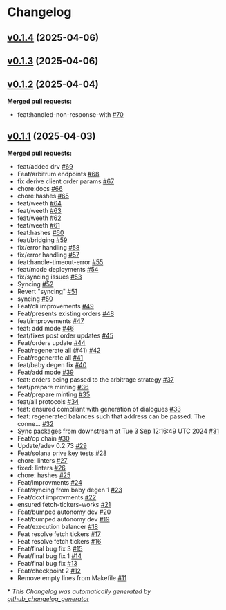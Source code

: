 # Changelog

## [v0.1.4](https://github.com/StationsStation/capitalisation_station/tree/v0.1.4) (2025-04-06)

## [v0.1.3](https://github.com/StationsStation/capitalisation_station/tree/v0.1.3) (2025-04-06)

## [v0.1.2](https://github.com/StationsStation/capitalisation_station/tree/v0.1.2) (2025-04-04)

**Merged pull requests:**

- feat:handled-non-response-with [\#70](https://github.com/StationsStation/capitalisation_station/pull/70)

## [v0.1.1](https://github.com/StationsStation/capitalisation_station/tree/v0.1.1) (2025-04-03)

**Merged pull requests:**

- feat/added drv [\#69](https://github.com/StationsStation/capitalisation_station/pull/69)
- Feat/arbitrum endpoints [\#68](https://github.com/StationsStation/capitalisation_station/pull/68)
- fix derive client order params [\#67](https://github.com/StationsStation/capitalisation_station/pull/67)
- chore:docs [\#66](https://github.com/StationsStation/capitalisation_station/pull/66)
- chore:hashes [\#65](https://github.com/StationsStation/capitalisation_station/pull/65)
- feat/weeth [\#64](https://github.com/StationsStation/capitalisation_station/pull/64)
- feat/weeth [\#63](https://github.com/StationsStation/capitalisation_station/pull/63)
- feat/weeth [\#62](https://github.com/StationsStation/capitalisation_station/pull/62)
- feat/weeth [\#61](https://github.com/StationsStation/capitalisation_station/pull/61)
- feat:hashes [\#60](https://github.com/StationsStation/capitalisation_station/pull/60)
- feat/bridging [\#59](https://github.com/StationsStation/capitalisation_station/pull/59)
- fix/error handling [\#58](https://github.com/StationsStation/capitalisation_station/pull/58)
- fix/error handling [\#57](https://github.com/StationsStation/capitalisation_station/pull/57)
- feat:handle-timeout-error [\#55](https://github.com/StationsStation/capitalisation_station/pull/55)
- feat/mode deployments [\#54](https://github.com/StationsStation/capitalisation_station/pull/54)
- fix/syncing issues [\#53](https://github.com/StationsStation/capitalisation_station/pull/53)
- Syncing [\#52](https://github.com/StationsStation/capitalisation_station/pull/52)
- Revert "syncing" [\#51](https://github.com/StationsStation/capitalisation_station/pull/51)
- syncing [\#50](https://github.com/StationsStation/capitalisation_station/pull/50)
- Feat/cli improvements [\#49](https://github.com/StationsStation/capitalisation_station/pull/49)
- Feat/presents existing orders [\#48](https://github.com/StationsStation/capitalisation_station/pull/48)
- feat/improvements [\#47](https://github.com/StationsStation/capitalisation_station/pull/47)
- feat: add mode [\#46](https://github.com/StationsStation/capitalisation_station/pull/46)
- feat/fixes post order updates [\#45](https://github.com/StationsStation/capitalisation_station/pull/45)
- Feat/orders update [\#44](https://github.com/StationsStation/capitalisation_station/pull/44)
- Feat/regenerate all \(\#41\) [\#42](https://github.com/StationsStation/capitalisation_station/pull/42)
- Feat/regenerate all [\#41](https://github.com/StationsStation/capitalisation_station/pull/41)
- feat/baby degen fix [\#40](https://github.com/StationsStation/capitalisation_station/pull/40)
- Feat/add mode [\#39](https://github.com/StationsStation/capitalisation_station/pull/39)
- feat: orders being passed to the arbitrage strategy [\#37](https://github.com/StationsStation/capitalisation_station/pull/37)
- feat/prepare minting [\#36](https://github.com/StationsStation/capitalisation_station/pull/36)
- Feat/prepare minting [\#35](https://github.com/StationsStation/capitalisation_station/pull/35)
- feat/all protocols [\#34](https://github.com/StationsStation/capitalisation_station/pull/34)
- feat: ensured compliant with generation of dialogues [\#33](https://github.com/StationsStation/capitalisation_station/pull/33)
- feat: regenerated balances such that address can be passed. The conne… [\#32](https://github.com/StationsStation/capitalisation_station/pull/32)
- Sync packages from downstream at Tue  3 Sep 12:16:49 UTC 2024 [\#31](https://github.com/StationsStation/capitalisation_station/pull/31)
- Feat/op chain [\#30](https://github.com/StationsStation/capitalisation_station/pull/30)
- Update/adev 0.2.73 [\#29](https://github.com/StationsStation/capitalisation_station/pull/29)
- Feat/solana prive key tests [\#28](https://github.com/StationsStation/capitalisation_station/pull/28)
- chore: linters [\#27](https://github.com/StationsStation/capitalisation_station/pull/27)
- fixed: linters [\#26](https://github.com/StationsStation/capitalisation_station/pull/26)
- chore: hashes [\#25](https://github.com/StationsStation/capitalisation_station/pull/25)
- Feat/improvments [\#24](https://github.com/StationsStation/capitalisation_station/pull/24)
- Feat/syncing from baby degen 1 [\#23](https://github.com/StationsStation/capitalisation_station/pull/23)
- Feat/dcxt improvments [\#22](https://github.com/StationsStation/capitalisation_station/pull/22)
- ensured fetch-tickers-works [\#21](https://github.com/StationsStation/capitalisation_station/pull/21)
- Feat/bumped autonomy dev [\#20](https://github.com/StationsStation/capitalisation_station/pull/20)
- Feat/bumped autonomy dev [\#19](https://github.com/StationsStation/capitalisation_station/pull/19)
- Feat/execution balancer [\#18](https://github.com/StationsStation/capitalisation_station/pull/18)
- Feat resolve fetch tickers [\#17](https://github.com/StationsStation/capitalisation_station/pull/17)
- Feat resolve fetch tickers [\#16](https://github.com/StationsStation/capitalisation_station/pull/16)
- Feat/final bug fix 3 [\#15](https://github.com/StationsStation/capitalisation_station/pull/15)
- Feat/final bug fix 1 [\#14](https://github.com/StationsStation/capitalisation_station/pull/14)
- Feat/final bug fix [\#13](https://github.com/StationsStation/capitalisation_station/pull/13)
- Feat/checkpoint 2 [\#12](https://github.com/StationsStation/capitalisation_station/pull/12)
- Remove empty lines from Makefile [\#11](https://github.com/StationsStation/capitalisation_station/pull/11)



\* *This Changelog was automatically generated by [github_changelog_generator](https://github.com/github-changelog-generator/github-changelog-generator)*
